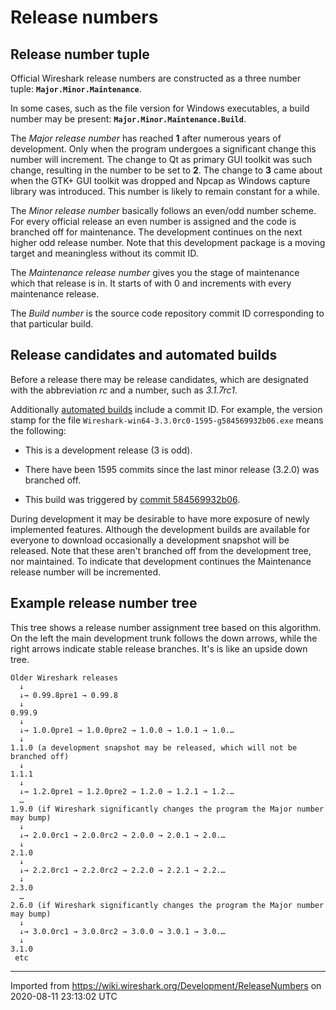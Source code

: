 # Release numbers

## Release number tuple

Official Wireshark release numbers are constructed as a three number tuple: **`Major.Minor.Maintenance`**.

In some cases, such as the file version for Windows executables, a build number may be present: **`Major.Minor.Maintenance.Build`**.

The *Major release number* has reached **1** after numerous years of development. Only when the program undergoes a significant change this number will increment. The change to Qt as primary GUI toolkit was such change, resulting in the number to be set to **2**. The change to **3** came about when the GTK+ GUI toolkit was dropped and Npcap as Windows capture library was introduced. This number is likely to remain constant for a while.

The *Minor release number* basically follows an even/odd number scheme. For every official release an <span class="u">even</span> number is assigned and the code is branched off for maintenance. The development continues on the next higher <span class="u">odd</span> release number. Note that this development package is a moving target and meaningless without its commit ID.

The *Maintenance release number* gives you the stage of maintenance which that release is in. It starts of with 0 and increments with every maintenance release.

The *Build number* is the source code repository commit ID corresponding to that particular build.

## Release candidates and automated builds

Before a release there may be release candidates, which are designated with the abbreviation *rc* and a number, such as *3.1.7rc1*.

Additionally [automated builds](https://www.wireshark.org/download/automated/) include a commit ID. For example, the version stamp for the file `Wireshark-win64-3.3.0rc0-1595-g584569932b06.exe` means the following:

  - This is a development release (3 is odd).

  - There have been 1595 commits since the last minor release (3.2.0) was branched off.

  - This build was triggered by [commit 584569932b06](https://gitlab.com/wireshark/wireshark/-/commit/584569932b066fb4cc2f2c533743bf5c58c8c076).

During development it may be desirable to have more exposure of newly implemented features. Although the development builds are available for everyone to download occasionally a development snapshot will be released. Note that these aren't branched off from the development tree, nor maintained. To indicate that development continues the Maintenance release number will be incremented.

## Example release number tree

This tree shows a release number assignment tree based on this algorithm. On the left the main development trunk follows the down arrows, while the right arrows indicate stable release branches. It's is like an upside down tree.

    Older Wireshark releases
      ↓
      ↓→ 0.99.8pre1 → 0.99.8
      ↓
    0.99.9
      ↓
      ↓→ 1.0.0pre1 → 1.0.0pre2 → 1.0.0 → 1.0.1 → 1.0.…
      ↓
    1.1.0 (a development snapshot may be released, which will not be branched off)
      ↓
    1.1.1
      ↓
      ↓→ 1.2.0pre1 → 1.2.0pre2 → 1.2.0 → 1.2.1 → 1.2.…
      …
    1.9.0 (if Wireshark significantly changes the program the Major number may bump)
      ↓
      ↓→ 2.0.0rc1 → 2.0.0rc2 → 2.0.0 → 2.0.1 → 2.0.…
      ↓
    2.1.0
      ↓
      ↓→ 2.2.0rc1 → 2.2.0rc2 → 2.2.0 → 2.2.1 → 2.2.…
      ↓
    2.3.0
      …
    2.6.0 (if Wireshark significantly changes the program the Major number may bump)
      ↓
      ↓→ 3.0.0rc1 → 3.0.0rc2 → 3.0.0 → 3.0.1 → 3.0.…
      ↓
    3.1.0
     etc

---

Imported from https://wiki.wireshark.org/Development/ReleaseNumbers on 2020-08-11 23:13:02 UTC
